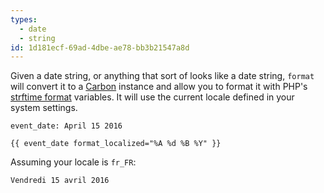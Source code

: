 ```yaml
---
types:
  - date
  - string
id: 1d181ecf-69ad-4dbe-ae78-bb3b21547a8d
---
```

Given a date string, or anything that sort of looks like a date string, `format` will convert it to a [Carbon][carbon] instance and allow you to format it with PHP's [strftime format][strftime] variables. It will use the current locale defined in your system settings.

```.language-yaml
event_date: April 15 2016
```

```
{{ event_date format_localized="%A %d %B %Y" }}
```

Assuming your locale is `fr_FR`:

```.language-output
Vendredi 15 avril 2016
```


[carbon]: http://carbon.nesbot.com/docs/
[strftime]: http://php.net/strftime
